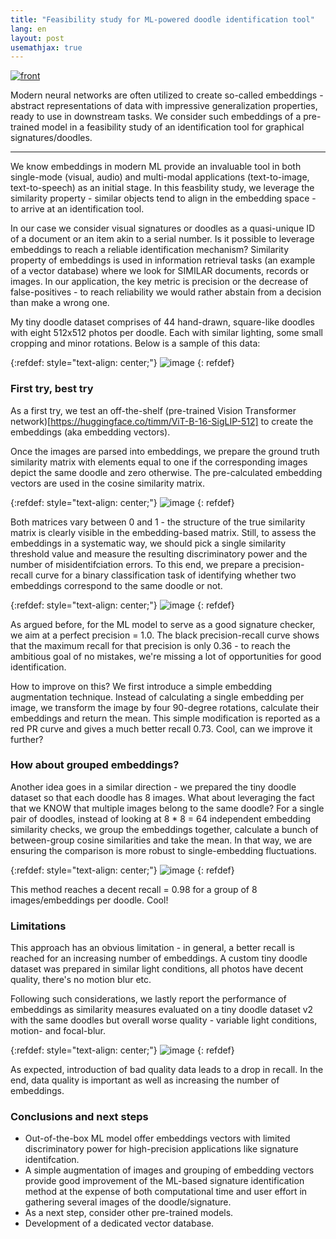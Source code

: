 ```yaml
---
title: "Feasibility study for ML-powered doodle identification tool"
lang: en
layout: post
usemathjax: true
---
```


<a href="{% post_url 2024-08-14-kleks-embeddings %}">![front](/assets/posts/2024-08-14/front.png)</a>

Modern neural networks are often utilized to create so-called embeddings - abstract representations of data with impressive generalization properties, ready to use in downstream tasks. We consider such embeddings of a pre-trained model in a feasibility study of an identification tool for graphical signatures/doodles.

---


We know embeddings in modern ML provide an invaluable tool in both single-mode (visual, audio) and multi-modal applications (text-to-image, text-to-speech) as an initial stage. In this feasbility study, we leverage the similarity property - similar objects tend to align in the embedding space - to arrive at an identification tool. 

In our case we consider visual signatures or doodles as a quasi-unique ID of a document or an item akin to a serial number. Is it possible to leverage embeddings to reach a reliable identification mechanism? Similarity property of embeddings is used in information retrieval tasks (an example of a vector database) where we look for SIMILAR documents, records or images. In our application, the key metric is precision or the decrease of false-positives - to reach reliability we would rather abstain from a decision than make a wrong one.

My tiny doodle dataset comprises of 44 hand-drawn, square-like doodles with eight 512x512 photos per doodle. Each with similar lighting, some small cropping and minor rotations. Below is a sample of this data:

{:refdef: style="text-align: center;"}
![image](/assets/posts/2024-08-14/data_plot.png)
{: refdef}

### First try, best try

As a first try, we test an off-the-shelf (pre-trained Vision Transformer network)[https://huggingface.co/timm/ViT-B-16-SigLIP-512] to create the embeddings (aka embedding vectors). 

Once the images are parsed into embeddings, we prepare the ground truth similarity matrix with elements equal to one if the corresponding images depict the same doodle and zero otherwise. The pre-calculated embedding vectors are used in the cosine similarity matrix. 

{:refdef: style="text-align: center;"}
![image](/assets/posts/2024-08-14/sim_matrix.png)
{: refdef}

Both matrices vary between 0 and 1 - the structure of the true similarity matrix is clearly visible in the embedding-based matrix. Still, to assess the embeddings in a systematic way, we should pick a single similarity threshold value and measure the resulting discriminatory power and the number of misidentifciation errors. To this end, we prepare a precision-recall curve for a binary classification task of identifying whether two embeddings correspond to the same doodle or not. 

{:refdef: style="text-align: center;"}
![image](/assets/posts/2024-08-14/pr_curve.png)
{: refdef}

As argued before, for the ML model to serve as a good signature checker, we aim at a perfect precision = 1.0. The black precision-recall curve shows that the maximum recall for that precision is only 0.36 - to reach the ambitious goal of no mistakes, we're missing a lot of opportunities for good identification. 

How to improve on this? We first introduce a simple embedding augmentation technique. Instead of calculating a single embedding per image, we transform the image by four 90-degree rotations, calculate their embeddings and return the mean. This simple modification is reported as a red PR curve and gives a much better recall 0.73. Cool, can we improve it further?

### How about grouped embeddings?

Another idea goes in a similar direction - we prepared the tiny doodle dataset so that each doodle has 8 images. What about leveraging the fact that we KNOW that multiple images belong to the same doodle? For a single pair of doodles, instead of looking at 8 * 8 = 64 independent embedding similarity checks, we group the embeddings together, calculate a bunch of between-group cosine similarities and take the mean. In that way, we are ensuring the comparison is more robust to single-embedding fluctuations.  

{:refdef: style="text-align: center;"}
![image](/assets/posts/2024-08-14/pr_curve_grouped.png)
{: refdef}

This method reaches a decent recall = 0.98 for a group of 8 images/embeddings per doodle. Cool!

### Limitations

This approach has an obvious limitation - in general, a better recall is reached for an increasing number of embeddings. A custom tiny doodle dataset was prepared in similar light conditions, all photos have decent quality, there's no motion blur etc. 

Following such considerations, we lastly report the performance of embeddings as similarity measures evaluated on a tiny doodle dataset v2 with the same doodles but overall worse quality - variable light conditions, motion- and focal-blur.

{:refdef: style="text-align: center;"}
![image](/assets/posts/2024-08-14/data_qual.png)
{: refdef}

As expected, introduction of bad quality data leads to a drop in recall. In the end, data quality is important as well as increasing the number of embeddings.

### Conclusions and next steps

* Out-of-the-box ML model offer embeddings vectors with limited discriminatory power for high-precision applications like signature identifcation.
* A simple augmentation of images and grouping of embedding vectors provide good improvement of the ML-based signature identification method at the expense of both computational time and user effort in gathering several images of the doodle/signature.
* As a next step, consider other pre-trained models.
* Development of a dedicated vector database.
